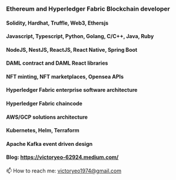 ### Ethereum and Hyperledger Fabric Blockchain developer 

#### Solidity, Hardhat, Truffle, Web3, Ethersjs
#### Javascript, Typescript, Python, Golang, C/C++, Java, Ruby
#### NodeJS, NestJS, ReactJS, React Native, Spring Boot
#### DAML contract and DAML React libraries
#### NFT minting, NFT marketplaces, Opensea APIs
#### Hyperledger Fabric enterprise software architecture
#### Hyperledger Fabric chaincode
#### AWS/GCP solutions architecture
#### Kubernetes, Helm, Terraform
#### Apache Kafka event driven design
#### Blog: https://victoryeo-62924.medium.com/

📫 How to reach me: victoryeo1974@gmail.com

<!--
**victoryeo/victoryeo** is a ✨ _special_ ✨ repository because its `README.md` (this file) appears on your GitHub profile.

Here are some ideas to get you started:

- 🔭 I’m currently working on ...
- 🌱 I’m currently learning ...
- 👯 I’m looking to collaborate on ...
- 🤔 I’m looking for help with ...
- 💬 Ask me about ...
- 📫 How to reach me: ...
- 😄 Pronouns: ...
- ⚡ Fun fact: ...
-->
